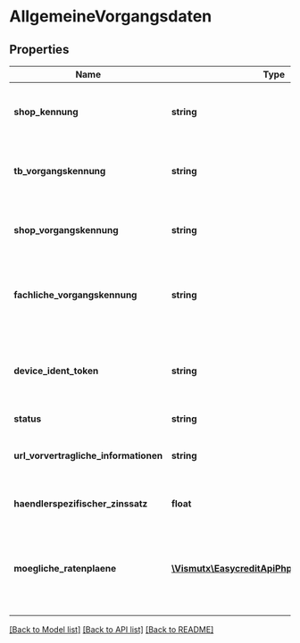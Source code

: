 # AllgemeineVorgangsdaten

## Properties
Name | Type | Description | Notes
------------ | ------------- | ------------- | -------------
**shop_kennung** | **string** | The Webshop-ID specific for ratenkauf by easyCredit | [optional] 
**tb_vorgangskennung** | **string** | Technical transaction id given by ratenkauf by easyCredit. | [optional] 
**shop_vorgangskennung** | **string** | The webshop-specific transaction identifier | [optional] 
**fachliche_vorgangskennung** | **string** | Commercial transaction id, which is also communicated to the customer. | [optional] 
**device_ident_token** | **string** | Token assigned by ratenkauf by easyCredit. This is used for fraud prevention. | [optional] 
**status** | **string** | Status | [optional] 
**url_vorvertragliche_informationen** | **string** | Contains the URL to the pre-contractual information. | [optional] 
**haendlerspezifischer_zinssatz** | **float** | Merchant specific interest rate | [optional] 
**moegliche_ratenplaene** | [**\Vismutx\EasycreditApiPhp\Model\Ratenplan[]**](Ratenplan.md) | Possible installment plans that can be offered to the customer to finance his shopping basket. | [optional] 

[[Back to Model list]](../README.md#documentation-for-models) [[Back to API list]](../README.md#documentation-for-api-endpoints) [[Back to README]](../README.md)


